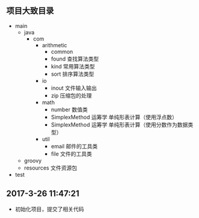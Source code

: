 ## 项目大致目录
- main
    - java
        - com
            - arithmetic
                - common 
                - found 查找算法类型
                - kind 常用算法类型
                - sort 排序算法类型
            - io
                - inout 文件输入输出
                - zip 压缩包的处理
            - math
                - number 数值类
                - SimplexMethod 运筹学 单纯形表计算（使用浮点数）
                - SimplexMethod 运筹学 单纯形表计算（使用分数作为数据类型）
            - util
                - email 邮件的工具类
                - file 文件的工具类
    - groovy
    - resources 文件资源包
- test

## 2017-3-26 11:47:21
- 初始化项目，提交了相关代码